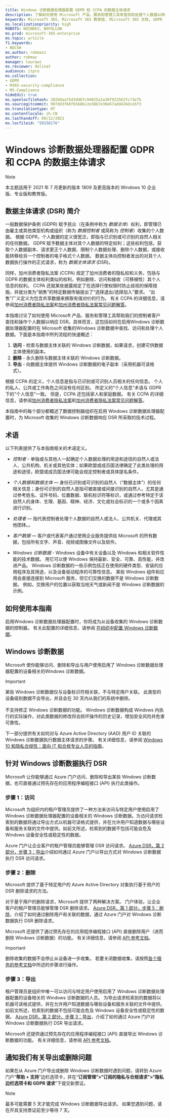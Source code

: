 ```yaml
---
title: Windows 诊断数据处理器配置 GDPR 和 CCPA 的数据主体请求
description: 了解如何使用 Microsoft 产品、服务和管理工具来查找和处理个人数据以响应 DSR。
keywords: Microsoft 365, Microsoft 365 教育版, Microsoft 365 文档, GDPR
ms.localizationpriority: high
ROBOTS: NOINDEX, NOFOLLOW
ms.prod: microsoft-365-enterprise
ms.topic: article
f1.keywords:
- NOCSH
ms.author: robmazz
author: robmaz
manager: laurawi
ms.reviewer: delinat
audience: itpro
ms.collection:
- GDPR
- M365-security-compliance
- MS-Compliance
hideEdit: true
ms.openlocfilehash: 202b8aa75d3dd6fc94025a1a30f922563fc73e7b
ms.sourcegitcommit: 997dd3f66f65686c2e38b7e30e67add426dce5f3
ms.translationtype: HT
ms.contentlocale: zh-CN
ms.lasthandoff: 09/12/2021
ms.locfileid: "59158176"
---
```

# <a name="windows-diagnostic-data-processor-configuration-data-subject-requests-for-the-gdpr-and-ccpa"></a>Windows 诊断数据处理器配置 GDPR 和 CCPA 的数据主体请求

>[!NOTE]
>本主题适用于 2021 年 7 月更新的版本 1809 及更高版本的 Windows 10 企业版、专业版和教育版。

## <a name="introduction-to-data-subject-requests-dsrs"></a>数据主体请求 (DSR) 简介

一般数据保护条例 (GDPR) 赋予民众（在条例中称为 _数据主体_）权利，即管理已由雇主或其他类型机构或组织（称为 _数据控制者_ 或简称为 _控制者_）收集的个人数据。 根据 GDPR，个人数据的定义很宽泛，即指与已识别或可识别的自然人相关的任何数据。 GDPR 赋予数据主体对其个人数据的特定权利；这些权利包括，获取个人数据副本、请求更正个人数据、限制个人数据处理、删除个人数据，或接收能转移给另一个控制者的电子格式个人数据。 数据主体向控制者发出的对其个人数据执行操作的正式请求，称为 _数据主体请求_ (DSR)。

同样，加州消费者隐私法案 (CCPA) 规定了加州消费者的隐私权和义务，包括与 GDPR 的数据主体权利类似的权利，例如删除、访问和接收（可移植性）其个人信息的权利。 CCPA 还就某些披露规定了在选择行使权限时防止歧视的保障措施，并就分类为“销售”的特定数据传输提出了“选择退出/选择加入”要求。 “出售”广义定义为包含共享数据来换取有值对价的行为。 有关 CCPA 的详细信息，请参阅[加州消费者隐私法案](/microsoft-365/compliance/offering-ccpa)和[加州消费者隐私法案常见问题解答](/microsoft-365/compliance/ccpa-faq)。

本指南讨论了如何使用 Microsoft 产品、服务和管理工具帮助我们的控制者客户查找和操作个人数据以响应 DSR。具体而言，这包括如何在启用Windows 诊断数据处理器配置时在 Microsoft 收集的Windows 诊断数据中查找、访问和处理个人数据。下面是本指南中所列流程的快速概述：

1. **访问** - 检索与数据主体关联的 Windows 诊断数据，如果请求，创建可供数据主体使用的副本。
2. **删除** - 永久删除与数据主体关联的 Windows 诊断数据。
3. **导出** - 向数据主体提供 Windows 诊断数据的电子副本（采用机器可读格式）。

根据 CCPA 的定义，个人信息是指与已识别或可识别人员相关的任何信息。 个人的私人、公共或工作角色之间没有任何区别。 所定义的“个人信息”术语与 GDPR 下的“个人信息”一致。 但是，CCPA 还包括家人和家庭数据。 有关 CCPA 的详细信息，请参阅[加州消费者隐私法案](/microsoft-365/compliance/offering-ccpa)和[加州消费者隐私法案常见问题解答](/microsoft-365/compliance/ccpa-faq)。

本指南中的每个部分都概述了数据控制器组织在启用 Windows 诊断数据处理器配置时，为 Microsoft 收集的 Windows 诊断数据响应 DSR 所采取的技术过程。

## <a name="terminology"></a>术语

以下列表提供了与本指南相关的术语定义。

* _控制者_ - 单独或与其他人一起确定个人数据处理的用途和途径的自然人或法人、公共机构、机关或其他实体；如果欧盟或成员国法律确定了此类处理的用途和途径，欧盟或成员国法律可能会规定控制者或具体提名条件。

* _个人数据和数据主体_ — 身份已识别或可识别的自然人（“数据主体”）的任何相关信息；身份可识别的自然人是指可被直接或间接识别的自然人，尤其是通过参考姓名、证件号码、位置数据、联机标识符等标识，或通过参考特定于该自然人的身体、生理、基因、精神、经济、文化或社会标识的一个或多个因素进行识别。

* _处理者_ — 指代表控制者处理个人数据的自然人或法人、公共机关、代理或其他团体。。

* _客户数据_ — 客户或代表客户通过使用企业服务提供给 Microsoft 的所有数据，包括所有文字、声音、视频或图像文件以及软件。 

* _Windows 诊断数据_ - Windows 设备中有关设备以及 Windows 和相关软件性能的技术数据。 用它可以使 Windows 保持最新、安全、可靠、高性能，并改进产品。 Windows 诊断数据的一些示例包括正在使用的硬件类型、安装的应用程序及其用途，以及设备驱动程序的可靠性信息。 某些 Windows 组件和应用会直接连接到 Microsoft 服务，但它们交换的数据不是 Windows 诊断数据。 例如，交换用户的位置以获取当地天气或新闻不是 Windows 诊断数据的示例。

## <a name="how-to-use-this-guide"></a>如何使用本指南

启用Windows 诊断数据处理器配置时，你将成为从设备收集的 Windows 诊断数据的控制器。 有关此配置的详细信息，请参阅 [在组织中配置 Windows 诊断数据](/windows/privacy/configure-windows-diagnostic-data-in-your-organization)。

## <a name="windows-diagnostic-data"></a>Windows 诊断数据

Microsoft 使你能够访问、删除和导出与用户使用启用了 Windows 诊断数据处理器配置的设备相关的Windows 诊断数据。

> [!IMPORTANT]
> 某些 Windows 诊断数据仅与设备标识符相关联，不与特定用户关联。 此类型的设备级别数据不会导出，并且会在 30 天内从我们的系统中删除。<br><br>
> 不支持修正 Windows 诊断数据的功能。 Windows 诊断数据构成 Windows 内执行的实际操作，对此类数据的修改将会损坏操作的历史记录，增加安全风险并危害可靠性。

下一部分提供有关如何对与 Azure Active Directory (AAD) 用户 ID 关联的 Windows 诊断数据执行数据主体请求的步骤。 有关详细信息，请参阅 [Windows 10 和隐私合规性：面向 IT 和合规专业人员的指南](/windows/privacy/windows-10-and-privacy-compliance)。

## <a name="executing-dsrs-against-windows-diagnostic-data"></a>针对 Windows 诊断数据执行 DSR

Microsoft 让你能够通过 Azure 门户访问、删除和导出某些 Windows 诊断数据，也可直接通过预先存在的应用程序编程接口 (API) 执行此类操作。

### <a name="step-1-access"></a>步骤 1：访问

Microsoft 为组织内的租户管理员提供了一种方法来访问与特定用户使用启用了 Windows 诊断数据处理器配置的设备相关的 Windows 诊断数据。为访问请求检索到的数据将通过导出方式以机器可读格式提供，并在允许用户知道数据与哪些设备和服务关联的文件中提供。如前文所述，检索到的数据不包括可能会危及 Windows 设备安全性或稳定性的数据。

Azure 门户让企业客户的租户管理员能够管理 DSR 访问请求。 [Azure DSR，第 2 部分，步骤 3：导出](/microsoft-365/compliance/gdpr-dsr-azure#step-3-export)介绍如何通过 Azure 门户以导出方式对 Windows 诊断数据执行 DSR 访问请求。

### <a name="step-2-delete"></a>步骤 2：删除

Microsoft 提供了基于特定用户的 Azure Active Directory 对象执行基于用户的 DSR 删除请求的方法。

对于基于用户的删除请求，Microsoft 提供了两种解决方案。  门户体验，让企业客户的租户管理员能够管理 DSR 删除请求。 [Azure DSR，第 1 部分，步骤 5：删除](/microsoft-365/compliance/gdpr-dsr-azure#step-5-delete)，介绍了如何通过删除用户和关联的数据，通过 Azure 门户对 Windows 诊断数据执行 DSR 删除请求。

Microsoft 还提供了通过预先存在的应用程序编程接口 (API) 直接删除用户（进而删除 Windows 诊断数据）的功能。 有关详细信息，请参阅 [API 参考文档](/graph/api/directory-deleteditems-delete)。

>[!IMPORTANT]
>删除收集的数据不会停止从设备进一步收集。 若要关闭数据收集，请按照[各个服务的参考文档](/windows/privacy/configure-windows-diagnostic-data-in-your-organization#enterprise-management)中所述的步骤进行操作。

### <a name="step-3-export"></a>步骤 3：导出

租户管理员是组织中唯一可以访问与特定用户使用启用了 Windows 诊断数据处理器配置的设备相关的 Windows 诊断数据的人员。 为导出请求检索到的数据将以机器可读格式提供，并在允许用户知道数据与哪些设备和服务关联的文件中提供。 如前文所述，检索到的数据不包括可能会危及 Windows 设备安全性或稳定性的数据。 [Azure DSR，第 2 部分，步骤 3：导出](/microsoft-365/compliance/gdpr-dsr-azure#step-3-export)，介绍了如何通过 Azure 门户对 Windows 诊断数据执行 DSR 导出请求。

Microsoft 还提供通过预先存在的应用程序编程接口 (API) 直接导出 Windows 诊断数据的功能。 有关详细信息，请参阅 [API 参考文档](/graph/api/user-exportpersonaldata)。

## <a name="notify-us-about-exporting-or-deleting-issues"></a>通知我们有关导出或删除问题

如果在从 Azure 门户导出或删除 Windows 诊断数据时遇到问题，请转到 Azure 门户“**帮助 + 支持**”边栏选项卡，并在“**订阅管理”>“订阅的隐私与合规请求”>“隐私边栏选项卡和 GDPR 请求**”下提交新票证。

>[!NOTE]
>最多可能需要 5 天才能完成 Windows 诊断数据导出请求。 如果您遇到问题，请在开具支持票证前至少等待 7 天。
